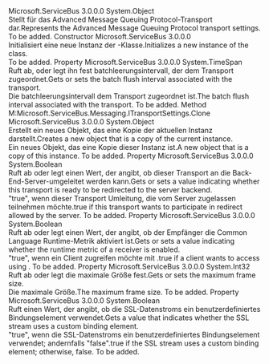 <Type Name="AmqpTransportSettings" FullName="Microsoft.ServiceBus.Messaging.Amqp.AmqpTransportSettings">
  <TypeSignature Language="C#" Value="public sealed class AmqpTransportSettings" />
  <TypeSignature Language="ILAsm" Value=".class public auto ansi sealed beforefieldinit AmqpTransportSettings extends System.Object" />
  <TypeSignature Language="DocId" Value="T:Microsoft.ServiceBus.Messaging.Amqp.AmqpTransportSettings" />
  <TypeSignature Language="VB.NET" Value="Public NotInheritable Class AmqpTransportSettings" />
  <TypeSignature Language="F#" Value="type AmqpTransportSettings = class&#xA;    interface ITransportSettings&#xA;    interface IServiceBusSecuritySettings" />
  <AssemblyInfo>
    <AssemblyName>Microsoft.ServiceBus</AssemblyName>
    <AssemblyVersion>3.0.0.0</AssemblyVersion>
  </AssemblyInfo>
  <Base>
    <BaseTypeName>System.Object</BaseTypeName>
  </Base>
  <Interfaces />
  <Docs>
    <summary><span data-ttu-id="2d152-101">Stellt für das Advanced Message Queuing Protocol-Transport dar.</span><span class="sxs-lookup"><span data-stu-id="2d152-101">Represents the Advanced Message Queuing Protocol transport settings.</span></span></summary>
    <remarks>To be added.</remarks>
  </Docs>
  <Members>
    <Member MemberName=".ctor">
      <MemberSignature Language="C#" Value="public AmqpTransportSettings ();" />
      <MemberSignature Language="ILAsm" Value=".method public hidebysig specialname rtspecialname instance void .ctor() cil managed" />
      <MemberSignature Language="DocId" Value="M:Microsoft.ServiceBus.Messaging.Amqp.AmqpTransportSettings.#ctor" />
      <MemberSignature Language="VB.NET" Value="Public Sub New ()" />
      <MemberType>Constructor</MemberType>
      <AssemblyInfo>
        <AssemblyName>Microsoft.ServiceBus</AssemblyName>
        <AssemblyVersion>3.0.0.0</AssemblyVersion>
      </AssemblyInfo>
      <Parameters />
      <Docs>
        <summary><span data-ttu-id="2d152-102">Initialisiert eine neue Instanz der <see cref="T:Microsoft.ServiceBus.Messaging.Amqp.AmqpTransportSettings" />-Klasse.</span><span class="sxs-lookup"><span data-stu-id="2d152-102">Initializes a new instance of the <see cref="T:Microsoft.ServiceBus.Messaging.Amqp.AmqpTransportSettings" /> class.</span></span></summary>
        <remarks>To be added.</remarks>
      </Docs>
    </Member>
    <Member MemberName="BatchFlushInterval">
      <MemberSignature Language="C#" Value="public TimeSpan BatchFlushInterval { get; set; }" />
      <MemberSignature Language="ILAsm" Value=".property instance valuetype System.TimeSpan BatchFlushInterval" />
      <MemberSignature Language="DocId" Value="P:Microsoft.ServiceBus.Messaging.Amqp.AmqpTransportSettings.BatchFlushInterval" />
      <MemberSignature Language="VB.NET" Value="Public Property BatchFlushInterval As TimeSpan" />
      <MemberSignature Language="F#" Value="member this.BatchFlushInterval : TimeSpan with get, set" Usage="Microsoft.ServiceBus.Messaging.Amqp.AmqpTransportSettings.BatchFlushInterval" />
      <MemberType>Property</MemberType>
      <AssemblyInfo>
        <AssemblyName>Microsoft.ServiceBus</AssemblyName>
        <AssemblyVersion>3.0.0.0</AssemblyVersion>
      </AssemblyInfo>
      <ReturnValue>
        <ReturnType>System.TimeSpan</ReturnType>
      </ReturnValue>
      <Docs>
        <summary><span data-ttu-id="2d152-103">Ruft ab, oder legt ihn fest batchleerungsintervall, der dem Transport zugeordnet.</span><span class="sxs-lookup"><span data-stu-id="2d152-103">Gets or sets the batch flush interval associated with the transport.</span></span></summary>
        <value><span data-ttu-id="2d152-104">Die batchleerungsintervall dem Transport zugeordnet ist.</span><span class="sxs-lookup"><span data-stu-id="2d152-104">The batch flush interval associated with the transport.</span></span></value>
        <remarks>To be added.</remarks>
      </Docs>
    </Member>
    <Member MemberName="Clone">
      <MemberSignature Language="C#" Value="public object Clone ();" />
      <MemberSignature Language="ILAsm" Value=".method public hidebysig newslot virtual instance object Clone() cil managed" />
      <MemberSignature Language="DocId" Value="M:Microsoft.ServiceBus.Messaging.Amqp.AmqpTransportSettings.Clone" />
      <MemberSignature Language="VB.NET" Value="Public Function Clone () As Object" />
      <MemberSignature Language="F#" Value="abstract member Clone : unit -&gt; obj&#xA;override this.Clone : unit -&gt; obj" Usage="amqpTransportSettings.Clone " />
      <MemberType>Method</MemberType>
      <Implements>
        <InterfaceMember>M:Microsoft.ServiceBus.Messaging.ITransportSettings.Clone</InterfaceMember>
      </Implements>
      <AssemblyInfo>
        <AssemblyName>Microsoft.ServiceBus</AssemblyName>
        <AssemblyVersion>3.0.0.0</AssemblyVersion>
      </AssemblyInfo>
      <ReturnValue>
        <ReturnType>System.Object</ReturnType>
      </ReturnValue>
      <Parameters />
      <Docs>
        <summary><span data-ttu-id="2d152-105">Erstellt ein neues Objekt, das eine Kopie der aktuellen Instanz darstellt.</span><span class="sxs-lookup"><span data-stu-id="2d152-105">Creates a new object that is a copy of the current instance.</span></span></summary>
        <returns><span data-ttu-id="2d152-106">Ein neues Objekt, das eine Kopie dieser Instanz ist.</span><span class="sxs-lookup"><span data-stu-id="2d152-106">A new object that is a copy of this instance.</span></span></returns>
        <remarks>To be added.</remarks>
      </Docs>
    </Member>
    <Member MemberName="EnableLinkRedirect">
      <MemberSignature Language="C#" Value="public bool EnableLinkRedirect { get; set; }" />
      <MemberSignature Language="ILAsm" Value=".property instance bool EnableLinkRedirect" />
      <MemberSignature Language="DocId" Value="P:Microsoft.ServiceBus.Messaging.Amqp.AmqpTransportSettings.EnableLinkRedirect" />
      <MemberSignature Language="VB.NET" Value="Public Property EnableLinkRedirect As Boolean" />
      <MemberSignature Language="F#" Value="member this.EnableLinkRedirect : bool with get, set" Usage="Microsoft.ServiceBus.Messaging.Amqp.AmqpTransportSettings.EnableLinkRedirect" />
      <MemberType>Property</MemberType>
      <AssemblyInfo>
        <AssemblyName>Microsoft.ServiceBus</AssemblyName>
        <AssemblyVersion>3.0.0.0</AssemblyVersion>
      </AssemblyInfo>
      <ReturnValue>
        <ReturnType>System.Boolean</ReturnType>
      </ReturnValue>
      <Docs>
        <summary> <span data-ttu-id="2d152-107">Ruft ab oder legt einen Wert, der angibt, ob dieser Transport an die Back-End-Server-umgeleitet werden kann.</span><span class="sxs-lookup"><span data-stu-id="2d152-107">Gets or sets a value indicating whether this transport is ready to be redirected to the server backend.</span></span> </summary>
        <value> <span data-ttu-id="2d152-108">"true", wenn dieser Transport Umleitung, die vom Server zugelassen teilnehmen möchte.</span><span class="sxs-lookup"><span data-stu-id="2d152-108">true if this transport wants to participate in redirect allowed by the server.</span></span> </value>
        <remarks>To be added.</remarks>
      </Docs>
    </Member>
    <Member MemberName="EnableReceiverRuntimeMetric">
      <MemberSignature Language="C#" Value="public bool EnableReceiverRuntimeMetric { get; set; }" />
      <MemberSignature Language="ILAsm" Value=".property instance bool EnableReceiverRuntimeMetric" />
      <MemberSignature Language="DocId" Value="P:Microsoft.ServiceBus.Messaging.Amqp.AmqpTransportSettings.EnableReceiverRuntimeMetric" />
      <MemberSignature Language="VB.NET" Value="Public Property EnableReceiverRuntimeMetric As Boolean" />
      <MemberSignature Language="F#" Value="member this.EnableReceiverRuntimeMetric : bool with get, set" Usage="Microsoft.ServiceBus.Messaging.Amqp.AmqpTransportSettings.EnableReceiverRuntimeMetric" />
      <MemberType>Property</MemberType>
      <AssemblyInfo>
        <AssemblyName>Microsoft.ServiceBus</AssemblyName>
        <AssemblyVersion>3.0.0.0</AssemblyVersion>
      </AssemblyInfo>
      <ReturnValue>
        <ReturnType>System.Boolean</ReturnType>
      </ReturnValue>
      <Docs>
        <summary> <span data-ttu-id="2d152-109">Ruft ab oder legt einen Wert, der angibt, ob der Empfänger die Common Language Runtime-Metrik aktiviert ist.</span><span class="sxs-lookup"><span data-stu-id="2d152-109">Gets or sets a value indicating whether the runtime metric of a receiver is enabled.</span></span> </summary>
        <value> <span data-ttu-id="2d152-110">"true", wenn ein Client zugreifen möchte <see cref="T:Microsoft.ServiceBus.Messaging.ReceiverRuntimeInfo" /> mit <see cref="T:Microsoft.ServiceBus.Messaging.EventHubReceiver" />.</span><span class="sxs-lookup"><span data-stu-id="2d152-110">true if a client wants to access <see cref="T:Microsoft.ServiceBus.Messaging.ReceiverRuntimeInfo" /> using <see cref="T:Microsoft.ServiceBus.Messaging.EventHubReceiver" />.</span></span> </value>
        <remarks>To be added.</remarks>
      </Docs>
    </Member>
    <Member MemberName="MaxFrameSize">
      <MemberSignature Language="C#" Value="public int MaxFrameSize { get; set; }" />
      <MemberSignature Language="ILAsm" Value=".property instance int32 MaxFrameSize" />
      <MemberSignature Language="DocId" Value="P:Microsoft.ServiceBus.Messaging.Amqp.AmqpTransportSettings.MaxFrameSize" />
      <MemberSignature Language="VB.NET" Value="Public Property MaxFrameSize As Integer" />
      <MemberSignature Language="F#" Value="member this.MaxFrameSize : int with get, set" Usage="Microsoft.ServiceBus.Messaging.Amqp.AmqpTransportSettings.MaxFrameSize" />
      <MemberType>Property</MemberType>
      <AssemblyInfo>
        <AssemblyName>Microsoft.ServiceBus</AssemblyName>
        <AssemblyVersion>3.0.0.0</AssemblyVersion>
      </AssemblyInfo>
      <ReturnValue>
        <ReturnType>System.Int32</ReturnType>
      </ReturnValue>
      <Docs>
        <summary><span data-ttu-id="2d152-111">Ruft ab oder legt die maximale Größe fest.</span><span class="sxs-lookup"><span data-stu-id="2d152-111">Gets or sets the maximum frame size.</span></span></summary>
        <value><span data-ttu-id="2d152-112">Die maximale Größe.</span><span class="sxs-lookup"><span data-stu-id="2d152-112">The maximum frame size.</span></span></value>
        <remarks>To be added.</remarks>
      </Docs>
    </Member>
    <Member MemberName="UseSslStreamSecurity">
      <MemberSignature Language="C#" Value="public bool UseSslStreamSecurity { get; set; }" />
      <MemberSignature Language="ILAsm" Value=".property instance bool UseSslStreamSecurity" />
      <MemberSignature Language="DocId" Value="P:Microsoft.ServiceBus.Messaging.Amqp.AmqpTransportSettings.UseSslStreamSecurity" />
      <MemberSignature Language="VB.NET" Value="Public Property UseSslStreamSecurity As Boolean" />
      <MemberSignature Language="F#" Value="member this.UseSslStreamSecurity : bool with get, set" Usage="Microsoft.ServiceBus.Messaging.Amqp.AmqpTransportSettings.UseSslStreamSecurity" />
      <MemberType>Property</MemberType>
      <AssemblyInfo>
        <AssemblyName>Microsoft.ServiceBus</AssemblyName>
        <AssemblyVersion>3.0.0.0</AssemblyVersion>
      </AssemblyInfo>
      <ReturnValue>
        <ReturnType>System.Boolean</ReturnType>
      </ReturnValue>
      <Docs>
        <summary><span data-ttu-id="2d152-113">Ruft einen Wert, der angibt, ob die SSL-Datenstroms ein benutzerdefiniertes Bindungselement verwendet.</span><span class="sxs-lookup"><span data-stu-id="2d152-113">Gets a value that indicates whether the SSL stream uses a custom binding element.</span></span></summary>
        <value><span data-ttu-id="2d152-114">"true", wenn die SSL-Datenstroms ein benutzerdefiniertes Bindungselement verwendet; andernfalls "false".</span><span class="sxs-lookup"><span data-stu-id="2d152-114">true if the SSL stream uses a custom binding element; otherwise, false.</span></span></value>
        <remarks>To be added.</remarks>
      </Docs>
    </Member>
  </Members>
</Type>